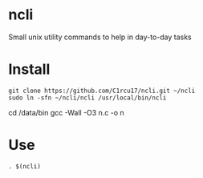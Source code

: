# ncli
Small unix utility commands to help in day-to-day tasks


# Install
``` shell
git clone https://github.com/C1rcu17/ncli.git ~/ncli
sudo ln -sfn ~/ncli/ncli /usr/local/bin/ncli
```

cd /data/bin
gcc -Wall -O3 n.c -o n

# Use
``` shell
. $(ncli)
```
